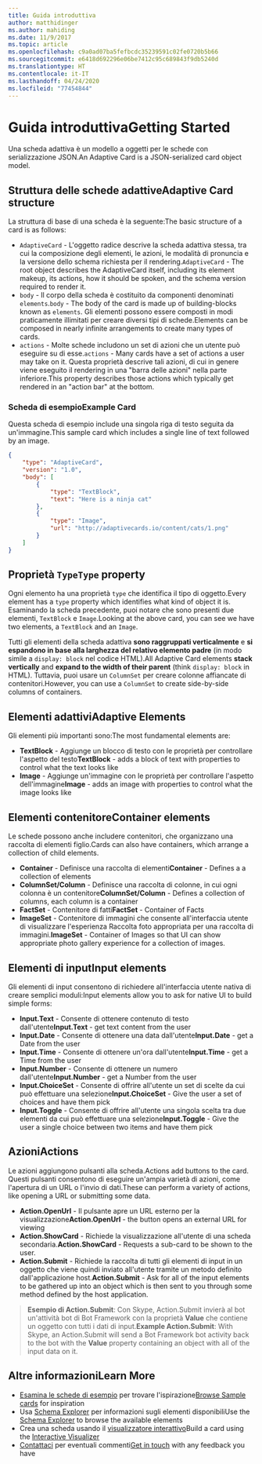 ```yaml
---
title: Guida introduttiva
author: matthidinger
ms.author: mahiding
ms.date: 11/9/2017
ms.topic: article
ms.openlocfilehash: c9a0ad07ba5fefbcdc35239591c02fe0720b5b66
ms.sourcegitcommit: e6418d692296e06be7412c95c689843f9db5240d
ms.translationtype: HT
ms.contentlocale: it-IT
ms.lasthandoff: 04/24/2020
ms.locfileid: "77454844"
---
```

# <a name="getting-started"></a><span data-ttu-id="06244-102">Guida introduttiva</span><span class="sxs-lookup"><span data-stu-id="06244-102">Getting Started</span></span> 

<span data-ttu-id="06244-103">Una scheda adattiva è un modello a oggetti per le schede con serializzazione JSON.</span><span class="sxs-lookup"><span data-stu-id="06244-103">An Adaptive Card is a JSON-serialized card object model.</span></span>

## <a name="adaptive-card-structure"></a><span data-ttu-id="06244-104">Struttura delle schede adattive</span><span class="sxs-lookup"><span data-stu-id="06244-104">Adaptive Card structure</span></span>

<span data-ttu-id="06244-105">La struttura di base di una scheda è la seguente:</span><span class="sxs-lookup"><span data-stu-id="06244-105">The basic structure of a card is as follows:</span></span>

* <span data-ttu-id="06244-106">`AdaptiveCard` - L'oggetto radice descrive la scheda adattiva stessa, tra cui la composizione degli elementi, le azioni, le modalità di pronuncia e la versione dello schema richiesta per il rendering.</span><span class="sxs-lookup"><span data-stu-id="06244-106">`AdaptiveCard` - The root object describes the AdaptiveCard itself, including its element makeup, its actions, how it should be spoken, and the schema version required to render it.</span></span>
* <span data-ttu-id="06244-107">`body` - Il corpo della scheda è costituito da componenti denominati `elements`.</span><span class="sxs-lookup"><span data-stu-id="06244-107">`body` - The body of the card is made up of building-blocks known as `elements`.</span></span> <span data-ttu-id="06244-108">Gli elementi possono essere composti in modi praticamente illimitati per creare diversi tipi di schede.</span><span class="sxs-lookup"><span data-stu-id="06244-108">Elements can be composed in nearly infinite arrangements to create many types of cards.</span></span> 
* <span data-ttu-id="06244-109">`actions` - Molte schede includono un set di azioni che un utente può eseguire su di esse.</span><span class="sxs-lookup"><span data-stu-id="06244-109">`actions` - Many cards have a set of actions a user may take on it.</span></span> <span data-ttu-id="06244-110">Questa proprietà descrive tali azioni, di cui in genere viene eseguito il rendering in una "barra delle azioni" nella parte inferiore.</span><span class="sxs-lookup"><span data-stu-id="06244-110">This property describes those actions which typically get rendered in an "action bar" at the bottom.</span></span>

### <a name="example-card"></a><span data-ttu-id="06244-111">Scheda di esempio</span><span class="sxs-lookup"><span data-stu-id="06244-111">Example Card</span></span>

<span data-ttu-id="06244-112">Questa scheda di esempio include una singola riga di testo seguita da un'immagine.</span><span class="sxs-lookup"><span data-stu-id="06244-112">This sample card which includes a single line of text followed by an image.</span></span>

```json
{
    "type": "AdaptiveCard",
    "version": "1.0",
    "body": [
        {
            "type": "TextBlock",
            "text": "Here is a ninja cat"
        },
        {
            "type": "Image",
            "url": "http://adaptivecards.io/content/cats/1.png"
        }
    ]
}
```

## <a name="type-property"></a><span data-ttu-id="06244-113">Proprietà `Type`</span><span class="sxs-lookup"><span data-stu-id="06244-113">`Type` property</span></span>

<span data-ttu-id="06244-114">Ogni elemento ha una proprietà `type` che identifica il tipo di oggetto.</span><span class="sxs-lookup"><span data-stu-id="06244-114">Every element has a `type` property which identifies what kind of object it is.</span></span> <span data-ttu-id="06244-115">Esaminando la scheda precedente, puoi notare che sono presenti due elementi, `TextBlock` e `Image`.</span><span class="sxs-lookup"><span data-stu-id="06244-115">Looking at the above card, you can see we have two elements, a `TextBlock` and an `Image`.</span></span>

<span data-ttu-id="06244-116">Tutti gli elementi della scheda adattiva **sono raggruppati verticalmente** e **si espandono in base alla larghezza del relativo elemento padre** (in modo simile a `display: block` nel codice HTML).</span><span class="sxs-lookup"><span data-stu-id="06244-116">All Adaptive Card elements **stack vertically** and **expand to the width of their parent** (think `display: block` in HTML).</span></span> <span data-ttu-id="06244-117">Tuttavia, puoi usare un `ColumnSet` per creare colonne affiancate di contenitori.</span><span class="sxs-lookup"><span data-stu-id="06244-117">However, you can use a `ColumnSet` to create side-by-side columns of containers.</span></span>

## <a name="adaptive-elements"></a><span data-ttu-id="06244-118">Elementi adattivi</span><span class="sxs-lookup"><span data-stu-id="06244-118">Adaptive Elements</span></span>

<span data-ttu-id="06244-119">Gli elementi più importanti sono:</span><span class="sxs-lookup"><span data-stu-id="06244-119">The most fundamental elements are:</span></span>

* <span data-ttu-id="06244-120">**TextBlock** - Aggiunge un blocco di testo con le proprietà per controllare l'aspetto del testo</span><span class="sxs-lookup"><span data-stu-id="06244-120">**TextBlock** - adds a block of text with properties to control what the text looks like</span></span>
* <span data-ttu-id="06244-121">**Image** - Aggiunge un'immagine con le proprietà per controllare l'aspetto dell'immagine</span><span class="sxs-lookup"><span data-stu-id="06244-121">**Image** - adds an image with properties to control what the image looks like</span></span>

## <a name="container-elements"></a><span data-ttu-id="06244-122">Elementi contenitore</span><span class="sxs-lookup"><span data-stu-id="06244-122">Container elements</span></span>

<span data-ttu-id="06244-123">Le schede possono anche includere contenitori, che organizzano una raccolta di elementi figlio.</span><span class="sxs-lookup"><span data-stu-id="06244-123">Cards can also have containers, which arrange a collection of child elements.</span></span>

* <span data-ttu-id="06244-124">**Container** - Definisce una raccolta di elementi</span><span class="sxs-lookup"><span data-stu-id="06244-124">**Container** - Defines a a collection of elements</span></span>
* <span data-ttu-id="06244-125">**ColumnSet/Column** - Definisce una raccolta di colonne, in cui ogni colonna è un contenitore</span><span class="sxs-lookup"><span data-stu-id="06244-125">**ColumnSet/Column** - Defines a collection of columns, each column is a container</span></span>
* <span data-ttu-id="06244-126">**FactSet** - Contenitore di fatti</span><span class="sxs-lookup"><span data-stu-id="06244-126">**FactSet** - Container of Facts</span></span>
* <span data-ttu-id="06244-127">**ImageSet** - Contenitore di immagini che consente all'interfaccia utente di visualizzare l'esperienza Raccolta foto appropriata per una raccolta di immagini.</span><span class="sxs-lookup"><span data-stu-id="06244-127">**ImageSet** - Container of Images so that UI can show appropriate photo gallery experience for a collection of images.</span></span>

## <a name="input-elements"></a><span data-ttu-id="06244-128">Elementi di input</span><span class="sxs-lookup"><span data-stu-id="06244-128">Input elements</span></span>

<span data-ttu-id="06244-129">Gli elementi di input consentono di richiedere all'interfaccia utente nativa di creare semplici moduli:</span><span class="sxs-lookup"><span data-stu-id="06244-129">Input elements allow you to ask for native UI to build simple forms:</span></span>

* <span data-ttu-id="06244-130">**Input.Text** - Consente di ottenere contenuto di testo dall'utente</span><span class="sxs-lookup"><span data-stu-id="06244-130">**Input.Text** - get text content from the user</span></span>
* <span data-ttu-id="06244-131">**Input.Date** - Consente di ottenere una data dall'utente</span><span class="sxs-lookup"><span data-stu-id="06244-131">**Input.Date** - get a Date from the user</span></span>
* <span data-ttu-id="06244-132">**Input.Time** - Consente di ottenere un'ora dall'utente</span><span class="sxs-lookup"><span data-stu-id="06244-132">**Input.Time** - get a Time from the user</span></span>
* <span data-ttu-id="06244-133">**Input.Number** - Consente di ottenere un numero dall'utente</span><span class="sxs-lookup"><span data-stu-id="06244-133">**Input.Number** - get a Number from the user</span></span>
* <span data-ttu-id="06244-134">**Input.ChoiceSet** - Consente di offrire all'utente un set di scelte da cui può effettuare una selezione</span><span class="sxs-lookup"><span data-stu-id="06244-134">**Input.ChoiceSet** - Give the user a set of choices and have them pick</span></span>
* <span data-ttu-id="06244-135">**Input.Toggle** - Consente di offrire all'utente una singola scelta tra due elementi da cui può effettuare una selezione</span><span class="sxs-lookup"><span data-stu-id="06244-135">**Input.Toggle** - Give the user a single choice between two items and have them pick</span></span>

## <a name="actions"></a><span data-ttu-id="06244-136">Azioni</span><span class="sxs-lookup"><span data-stu-id="06244-136">Actions</span></span>

<span data-ttu-id="06244-137">Le azioni aggiungono pulsanti alla scheda.</span><span class="sxs-lookup"><span data-stu-id="06244-137">Actions add buttons to the card.</span></span> <span data-ttu-id="06244-138">Questi pulsanti consentono di eseguire un'ampia varietà di azioni, come l'apertura di un URL o l'invio di dati.</span><span class="sxs-lookup"><span data-stu-id="06244-138">These can perform a variety of actions, like opening a URL or submitting some data.</span></span>

* <span data-ttu-id="06244-139">**Action.OpenUrl** - Il pulsante apre un URL esterno per la visualizzazione</span><span class="sxs-lookup"><span data-stu-id="06244-139">**Action.OpenUrl** - the button opens an external URL for viewing</span></span>
* <span data-ttu-id="06244-140">**Action.ShowCard** - Richiede la visualizzazione all'utente di una scheda secondaria.</span><span class="sxs-lookup"><span data-stu-id="06244-140">**Action.ShowCard** - Requests a sub-card to be shown to the user.</span></span>
* <span data-ttu-id="06244-141">**Action.Submit** - Richiede la raccolta di tutti gli elementi di input in un oggetto che viene quindi inviato all'utente tramite un metodo definito dall'applicazione host.</span><span class="sxs-lookup"><span data-stu-id="06244-141">**Action.Submit** - Ask for all of the input elements to be gathered up into an object which is then sent to you through some method defined by the host application.</span></span>

> <span data-ttu-id="06244-142">**Esempio di Action.Submit**: Con Skype, Action.Submit invierà al bot un'attività bot di Bot Framework con la proprietà **Value** che contiene un oggetto con tutti i dati di input.</span><span class="sxs-lookup"><span data-stu-id="06244-142">**Example Action.Submit**: With Skype, an Action.Submit will send a Bot Framework bot activity back to the bot with the **Value** property containing an object with all of the input data on it.</span></span>

## <a name="learn-more"></a><span data-ttu-id="06244-143">Altre informazioni</span><span class="sxs-lookup"><span data-stu-id="06244-143">Learn More</span></span>

* <span data-ttu-id="06244-144">[Esamina le schede di esempio](http://adaptivecards.io/samples/) per trovare l'ispirazione</span><span class="sxs-lookup"><span data-stu-id="06244-144">[Browse Sample cards](http://adaptivecards.io/samples/) for inspiration</span></span>
* <span data-ttu-id="06244-145">Usa [Schema Explorer](http://adaptivecards.io/explorer) per informazioni sugli elementi disponibili</span><span class="sxs-lookup"><span data-stu-id="06244-145">Use the [Schema Explorer](http://adaptivecards.io/explorer) to browse the available elements</span></span>
* <span data-ttu-id="06244-146">Crea una scheda usando il [visualizzatore interattivo](http://adaptivecards.io/visualizer/)</span><span class="sxs-lookup"><span data-stu-id="06244-146">Build a card using the [Interactive Visualizer](http://adaptivecards.io/visualizer/)</span></span>
* <span data-ttu-id="06244-147">[Contattaci](http://adaptivecards.io/connect) per eventuali commenti</span><span class="sxs-lookup"><span data-stu-id="06244-147">[Get in touch](http://adaptivecards.io/connect) with any feedback you have</span></span>

